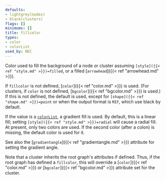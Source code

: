 ```yaml
---
defaults:
- lightgrey(nodes)
- black(clusters)
flags: []
minimums: []
title: fillcolor
types:
- color
- colorList
used_by: NEC
---
```

Color used to fill the background of a node or cluster
assuming <code>[style]({{< ref "style.md" >}})=filled</code>, or a filled [`arrowhead`]({{< ref "arrowhead.md" >}}).

If `fillcolor` is not defined, [`color`]({{< ref "color.md" >}}) is
used. (For clusters, if `color` is not defined,
[`bgcolor`]({{< ref "bgcolor.md" >}}) is used.) If this is not defined,
the default is used, except for
<code>[shape]({{< ref "shape.md" >}})=point</code> or when the output
format is `MIF`,
which use black by default.

If the value is a [`colorList`](/docs/attr-types/colorList/), a gradient fill is
used. By default, this is a linear fill; setting <code>[style]({{< ref "style.md" >}})=radial</code> will
cause a radial fill. At present, only two colors are used. If the second
color (after a colon) is missing, the default color is used for it.

See also the [`gradientangle`]({{< ref "gradientangle.md" >}}) attribute
for setting the gradient angle. 

Note that a cluster inherits the root graph's attributes if defined.
Thus, if the root graph has defined a `fillcolor`, this will override a
[`color`]({{< ref "color.md" >}}) or [`bgcolor`]({{< ref "bgcolor.md" >}}) attribute set for the cluster.

